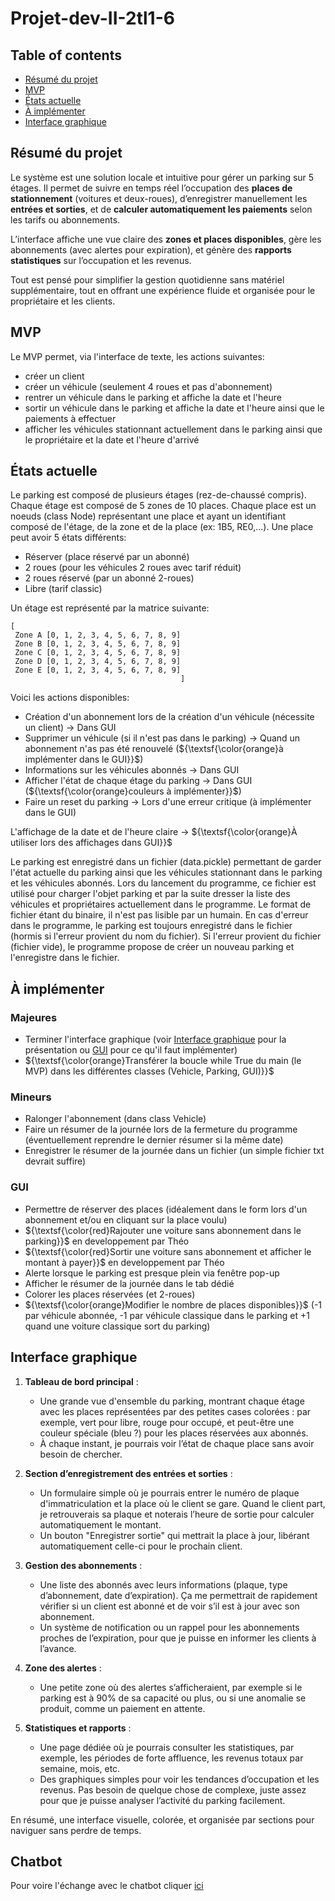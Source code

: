 # Projet-dev-II-2tl1-6
[//]: # (Use this for colored text: ${\textsf{\color{red}text}}$)
## Table of contents

+ [Résumé du projet](#résumé-du-projet)
+ [MVP](#mvp)
+ [États actuelle](#états-actuelle)
+ [À implémenter](#à-implémenter)
+ [Interface graphique](#interface-graphique)

## Résumé du projet

Le système est une solution locale et intuitive pour gérer un parking sur 5 étages. Il permet de suivre en temps réel l’occupation des **places de stationnement** (voitures et deux-roues), d’enregistrer manuellement les **entrées et sorties**, et de **calculer automatiquement les paiements** selon les tarifs ou abonnements. 

L’interface affiche une vue claire des **zones et places disponibles**, gère les abonnements (avec alertes pour expiration), et génère des **rapports statistiques** sur l’occupation et les revenus. 

Tout est pensé pour simplifier la gestion quotidienne sans matériel supplémentaire, tout en offrant une expérience fluide et organisée pour le propriétaire et les clients.

## **MVP**

Le MVP permet, via l'interface de texte, les actions suivantes:

+ créer un client
+ créer un véhicule (seulement 4 roues et pas d'abonnement)
+ rentrer un véhicule dans le parking et affiche la date et l'heure
+ sortir un véhicule dans le parking et affiche la date et l'heure ainsi que le paiements à effectuer
+ afficher les véhicules stationnant actuellement dans le parking ainsi que le propriétaire et la date et l'heure d'arrivé


## États actuelle

Le parking est composé de plusieurs étages (rez-de-chaussé compris).  Chaque étage est composé de 5 zones de 10 places.  Chaque place est un noeuds (class Node) représentant une place et ayant un identifiant composé de l'étage, de la zone et de la place (ex: 1B5, RE0,...).  Une place peut avoir 5 états différents:

+ Réserver (place réservé par un abonné)
+ 2 roues (pour les véhicules 2 roues avec tarif réduit)
+ 2 roues réservé (par un abonné 2-roues)
+ Libre (tarif classic)

Un étage est représenté par la matrice suivante:
```
[
 Zone A [0, 1, 2, 3, 4, 5, 6, 7, 8, 9]
 Zone B [0, 1, 2, 3, 4, 5, 6, 7, 8, 9]
 Zone C [0, 1, 2, 3, 4, 5, 6, 7, 8, 9]
 Zone D [0, 1, 2, 3, 4, 5, 6, 7, 8, 9]
 Zone E [0, 1, 2, 3, 4, 5, 6, 7, 8, 9]
                                      ]
```

Voici les actions disponibles:

+ Création d'un abonnement lors de la création d'un véhicule (nécessite un client) → Dans GUI
+ Supprimer un véhicule (si il n'est pas dans le parking) → Quand un abonnement n'as pas été renouvelé (${\textsf{\color{orange}à implémenter dans le GUI}}$)
+ Informations sur les véhicules abonnés → Dans GUI
+ Afficher l'état de chaque étage du parking → Dans GUI (${\textsf{\color{orange}couleurs à implémenter}}$)
+ Faire un reset du parking → Lors d'une erreur critique (à implémenter dans le GUI)

L'affichage de la date et de l'heure claire → ${\textsf{\color{orange}À utiliser lors des affichages dans GUI}}$

Le parking est enregistré dans un fichier (data.pickle) permettant de garder l'état actuelle du parking ainsi que les véhicules stationnant dans le parking et les véhicules abonnés.
Lors du lancement du programme, ce fichier est utilisé pour charger l'objet parking et par la suite dresser la liste des véhicules et propriétaires actuellement dans le programme. Le format de fichier étant du binaire, il n'est pas lisible par un humain. En cas d'erreur dans le programme, le parking est toujours enregistré dans le fichier (hormis si l'erreur provient du nom du fichier). Si l'erreur provient du fichier (fichier vide), le programme propose de créer un nouveau parking et l'enregistre dans le fichier.

## À implémenter

### Majeures

+ Terminer l'interface graphique (voir [Interface graphique](#interface-graphique) pour la présentation ou [GUI](#gui) pour ce qu'il faut implémenter)
+ ${\textsf{\color{orange}Transférer la boucle while True du main (le MVP) dans les différentes classes (Vehicle, Parking, GUI)}}$

### Mineurs

+ Ralonger l'abonnement (dans class Vehicle)
+ Faire un résumer de la journée lors de la fermeture du programme (éventuellement reprendre le dernier résumer si la même date)
+ Enregistrer le résumer de la journée dans un fichier (un simple fichier txt devrait suffire)

### GUI

+ Permettre de réserver des places (idéalement dans le form lors d'un abonnement et/ou en cliquant sur la place voulu)
+ ${\textsf{\color{red}Rajouter une voiture sans abonnement dans le parking}}$ en developpement par Théo
+ ${\textsf{\color{red}Sortir une voiture sans abonnement et afficher le montant à payer}}$ en developpement par Théo
+ Alerte lorsque le parking est presque plein via fenêtre pop-up
+ Afficher le résumer de la journée dans le tab dédié
+ Colorer les places réservées (et 2-roues)
+ ${\textsf{\color{orange}Modifier le nombre de places disponibles}}$ (-1 par véhicule abonnée, -1 par véhicule classique dans le parking et +1 quand une voiture classique sort du parking)

## Interface graphique

1. **Tableau de bord principal** : 
   - Une grande vue d'ensemble du parking, montrant chaque étage avec les places représentées par des petites cases colorées : par exemple, vert pour libre, rouge pour occupé, et peut-être une couleur spéciale (bleu ?) pour les places réservées aux abonnés.
   - À chaque instant, je pourrais voir l’état de chaque place sans avoir besoin de chercher.

2. **Section d’enregistrement des entrées et sorties** :
   - Un formulaire simple où je pourrais entrer le numéro de plaque d'immatriculation et la place où le client se gare. Quand le client part, je retrouverais sa plaque et noterais l’heure de sortie pour calculer automatiquement le montant.
   - Un bouton "Enregistrer sortie" qui mettrait la place à jour, libérant automatiquement celle-ci pour le prochain client.

3. **Gestion des abonnements** :
   - Une liste des abonnés avec leurs informations (plaque, type d’abonnement, date d’expiration). Ça me permettrait de rapidement vérifier si un client est abonné et de voir s’il est à jour avec son abonnement.
   - Un système de notification ou un rappel pour les abonnements proches de l’expiration, pour que je puisse en informer les clients à l’avance.

4. **Zone des alertes** :
   - Une petite zone où des alertes s’afficheraient, par exemple si le parking est à 90% de sa capacité ou plus, ou si une anomalie se produit, comme un paiement en attente.

5. **Statistiques et rapports** :
   - Une page dédiée où je pourrais consulter les statistiques, par exemple, les périodes de forte affluence, les revenus totaux par semaine, mois, etc.
   - Des graphiques simples pour voir les tendances d’occupation et les revenus. Pas besoin de quelque chose de complexe, juste assez pour que je puisse analyser l’activité du parking facilement.

En résumé, une interface visuelle, colorée, et organisée par sections pour naviguer sans perdre de temps.

## Chatbot

Pour voire l'échange avec le chatbot cliquer [ici](https://chatgpt.com/share/67334a38-3b74-8008-935a-d0c5ae250b18)
